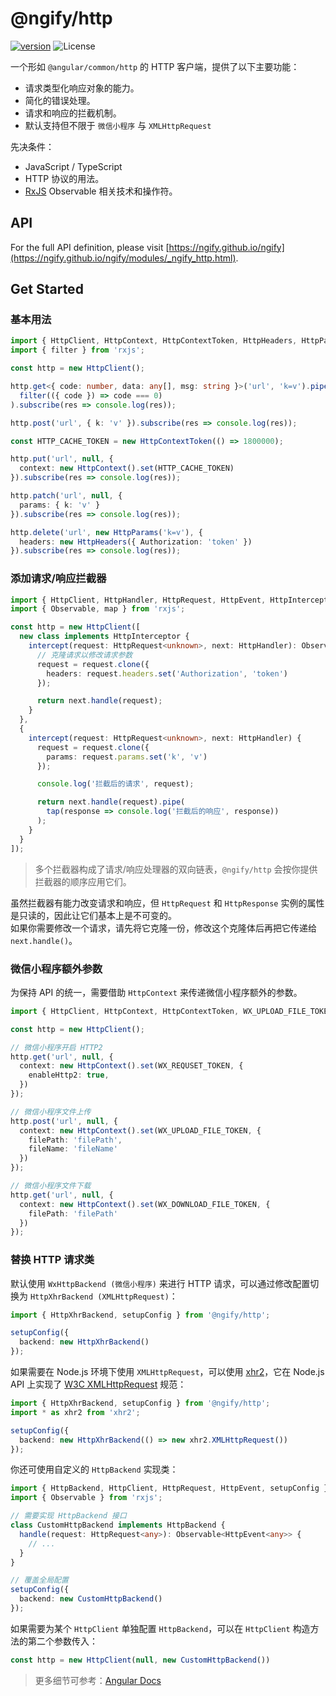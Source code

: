 # @ngify/http

[![version](https://img.shields.io/npm/v/@ngify/http/latest.svg)](https://www.npmjs.com/package/@ngify/http)
![License](https://img.shields.io/badge/License-MIT-blue.svg)

一个形如 `@angular/common/http` 的 HTTP 客户端，提供了以下主要功能：

- 请求类型化响应对象的能力。
- 简化的错误处理。
- 请求和响应的拦截机制。
- 默认支持但不限于 `微信小程序` 与 `XMLHttpRequest`

先决条件：

- JavaScript / TypeScript
- HTTP 协议的用法。
- [RxJS](https://rxjs.dev/guide/overview) Observable 相关技术和操作符。

## API

For the full API definition, please visit [https://ngify.github.io/ngify](https://ngify.github.io/ngify/modules/_ngify_http.html).

## Get Started

### 基本用法

```ts
import { HttpClient, HttpContext, HttpContextToken, HttpHeaders, HttpParams } from '@ngify/http';
import { filter } from 'rxjs';

const http = new HttpClient();

http.get<{ code: number, data: any[], msg: string }>('url', 'k=v').pipe(
  filter(({ code }) => code === 0)
).subscribe(res => console.log(res));

http.post('url', { k: 'v' }).subscribe(res => console.log(res));

const HTTP_CACHE_TOKEN = new HttpContextToken(() => 1800000);

http.put('url', null, {
  context: new HttpContext().set(HTTP_CACHE_TOKEN)
}).subscribe(res => console.log(res));

http.patch('url', null, {
  params: { k: 'v' }
}).subscribe(res => console.log(res));

http.delete('url', new HttpParams('k=v'), {
  headers: new HttpHeaders({ Authorization: 'token' })
}).subscribe(res => console.log(res));
```

### 添加请求/响应拦截器

```ts
import { HttpClient, HttpHandler, HttpRequest, HttpEvent, HttpInterceptor } from '@ngify/http';
import { Observable, map } from 'rxjs';

const http = new HttpClient([
  new class implements HttpInterceptor {
    intercept(request: HttpRequest<unknown>, next: HttpHandler): Observable<HttpEvent<unknown>> {
      // 克隆请求以修改请求参数
      request = request.clone({
        headers: request.headers.set('Authorization', 'token')
      });

      return next.handle(request);
    }
  },
  {
    intercept(request: HttpRequest<unknown>, next: HttpHandler) {
      request = request.clone({
        params: request.params.set('k', 'v')
      });

      console.log('拦截后的请求', request);

      return next.handle(request).pipe(
        tap(response => console.log('拦截后的响应', response))
      );
    }
  }
]);
```

> 多个拦截器构成了请求/响应处理器的双向链表，`@ngify/http` 会按你提供拦截器的顺序应用它们。

虽然拦截器有能力改变请求和响应，但 `HttpRequest` 和 `HttpResponse` 实例的属性是只读的，因此让它们基本上是不可变的。
<br>
如果你需要修改一个请求，请先将它克隆一份，修改这个克隆体后再把它传递给 `next.handle()`。

### 微信小程序额外参数

为保持 API 的统一，需要借助 `HttpContext` 来传递微信小程序额外的参数。

```ts
import { HttpClient, HttpContext, HttpContextToken, WX_UPLOAD_FILE_TOKEN, WX_DOWNLOAD_FILE_TOKEN, WX_REQUSET_TOKEN } from '@ngify/http';

const http = new HttpClient();

// 微信小程序开启 HTTP2
http.get('url', null, {
  context: new HttpContext().set(WX_REQUSET_TOKEN, {
    enableHttp2: true,
  })
});

// 微信小程序文件上传
http.post('url', null, {
  context: new HttpContext().set(WX_UPLOAD_FILE_TOKEN, {
    filePath: 'filePath',
    fileName: 'fileName'
  })
});

// 微信小程序文件下载
http.get('url', null, {
  context: new HttpContext().set(WX_DOWNLOAD_FILE_TOKEN, {
    filePath: 'filePath'
  })
});
```

### 替换 HTTP 请求类

默认使用 `WxHttpBackend (微信小程序)` 来进行 HTTP 请求，可以通过修改配置切换为 `HttpXhrBackend (XMLHttpRequest)`：

```ts
import { HttpXhrBackend, setupConfig } from '@ngify/http';

setupConfig({
  backend: new HttpXhrBackend()
});
```

如果需要在 Node.js 环境下使用 `XMLHttpRequest`，可以使用 [xhr2](https://www.npmjs.com/package/xhr2)，它在 Node.js API 上实现了 [W3C XMLHttpRequest](https://www.w3.org/TR/XMLHttpRequest/) 规范：

```ts
import { HttpXhrBackend, setupConfig } from '@ngify/http';
import * as xhr2 from 'xhr2';

setupConfig({
  backend: new HttpXhrBackend(() => new xhr2.XMLHttpRequest())
});
```

你还可使用自定义的 `HttpBackend` 实现类：

```ts
import { HttpBackend, HttpClient, HttpRequest, HttpEvent, setupConfig } from '@ngify/http';
import { Observable } from 'rxjs';

// 需要实现 HttpBackend 接口
class CustomHttpBackend implements HttpBackend {
  handle(request: HttpRequest<any>): Observable<HttpEvent<any>> {
    // ...
  }
}

// 覆盖全局配置
setupConfig({
  backend: new CustomHttpBackend()
});
```

如果需要为某个 `HttpClient` 单独配置 `HttpBackend`，可以在 `HttpClient` 构造方法的第二个参数传入：

```ts
const http = new HttpClient(null, new CustomHttpBackend())
```

> 更多细节可参考：[Angular Docs](https://angular.io/guide/http)
